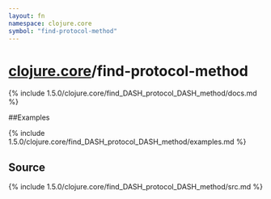 ```yaml
---
layout: fn
namespace: clojure.core
symbol: "find-protocol-method"
---
```


# [clojure.core](../)/find-protocol-method

{% include 1.5.0/clojure.core/find_DASH_protocol_DASH_method/docs.md %}

##Examples

{% include 1.5.0/clojure.core/find_DASH_protocol_DASH_method/examples.md %}
## Source
{% include 1.5.0/clojure.core/find_DASH_protocol_DASH_method/src.md %}

